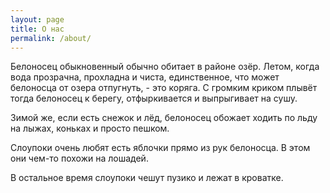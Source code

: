 ```yaml
---
layout: page
title: О нас
permalink: /about/
---
```


<amp-img src="{{ site.baseurl }}assets/images/pinklake.jpg" width="600" layout="responsive" alt="" class="mb3"></amp-img>

Белоносец обыкновенный обычно обитает в районе озёр.
Летом, когда вода прозрачна, прохладна и чиста, единственное, что может белоносца от озера отпугнуть, - это коряга.
С громким криком плывёт тогда белоносец к берегу, отфыркивается и выпрыгивает на сушу.

Зимой же, если есть снежок и лёд, белоносец обожает ходить по льду на лыжах, коньках и просто пешком.

Слоупоки очень любят есть яблочки прямо из рук белоносца.
В этом они чем-то похожи на лошадей.

<amp-img src="{{ site.baseurl }}assets/images/apple.jpg" width="600" layout="responsive" alt="" class="mb3"></amp-img>

В остальное время слоупоки чешут пузико и лежат в кроватке.
